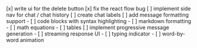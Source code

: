[x] write ui for the delete button
[x] fix the react flow bug
[ ] implement side nav for chat / chat history
[ ] create chat labels
[ ] add message formatting support
    - [ ] code blocks with syntax highlighting
    - [ ] markdown formatting
    - [ ] math equations
    - [ ] tables
[ ] implement progressive message generation
    - [ ] streaming response UI
    - [ ] typing indicator
    - [ ] word-by-word animation